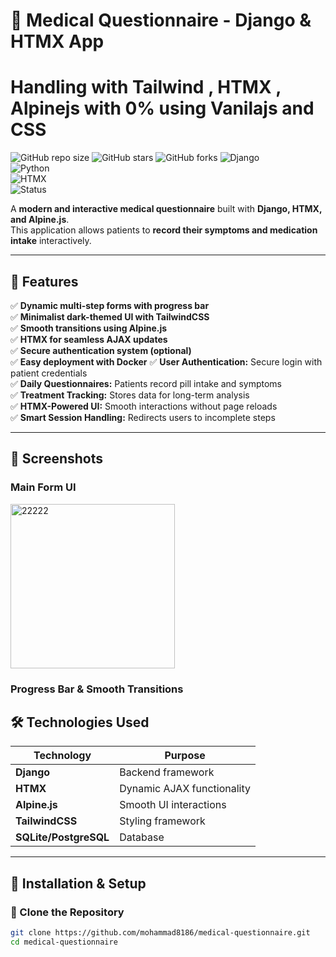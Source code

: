 # 🏥 Medical Questionnaire - Django & HTMX App
# Handling with Tailwind , HTMX , Alpinejs with 0% using Vanilajs and CSS

![GitHub repo size](https://img.shields.io/github/repo-size/yourusername/medical-questionnaire?color=blue&style=flat)
![GitHub stars](https://img.shields.io/github/stars/yourusername/medical-questionnaire?style=social)
![GitHub forks](https://img.shields.io/github/forks/yourusername/medical-questionnaire?style=social)
![Django](https://img.shields.io/badge/Django-v4+-blue)  
![Python](https://img.shields.io/badge/Python-3.8+-brightgreen)  
![HTMX](https://img.shields.io/badge/HTMX-Enabled-orange)  
![Status](https://img.shields.io/badge/Status-Active-green)  

A **modern and interactive medical questionnaire** built with **Django, HTMX, and Alpine.js**.  
This application allows patients to **record their symptoms and medication intake** interactively.

---

## 🚀 Features
✅ **Dynamic multi-step forms with progress bar**  
✅ **Minimalist dark-themed UI with TailwindCSS**  
✅ **Smooth transitions using Alpine.js**  
✅ **HTMX for seamless AJAX updates**  
✅ **Secure authentication system (optional)**  
✅ **Easy deployment with Docker**
✅ **User Authentication:** Secure login with patient credentials  
✅ **Daily Questionnaires:** Patients record pill intake and symptoms  
✅ **Treatment Tracking:** Stores data for long-term analysis  
✅ **HTMX-Powered UI:** Smooth interactions without page reloads  
✅ **Smart Session Handling:** Redirects users to incomplete steps 

---

## 📸 Screenshots
### **Main Form UI**
<img width="263" alt="22222" src="https://github.com/user-attachments/assets/0a3f44df-ba36-4e2d-8ab2-298d0cefdf47" />


### **Progress Bar & Smooth Transitions**




## 🛠️ Technologies Used
| Technology  | Purpose |
|-------------|---------|
| **Django**  | Backend framework |
| **HTMX**  | Dynamic AJAX functionality |
| **Alpine.js** | Smooth UI interactions |
| **TailwindCSS** | Styling framework |
| **SQLite/PostgreSQL** | Database |

---

## 🎯 Installation & Setup

### **🔹 Clone the Repository**
```sh
git clone https://github.com/mohammad8186/medical-questionnaire.git
cd medical-questionnaire
